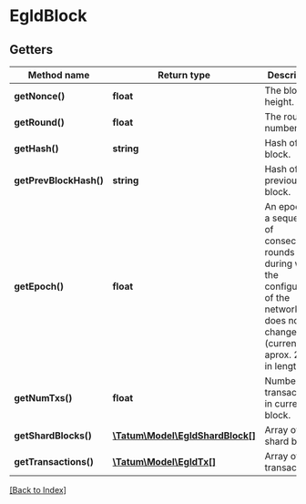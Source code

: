 # EgldBlock

## Getters

Method name | Return type | Description | Notes
------------ | ------------- | ------------- | -------------
**getNonce()** | **float** | The block height. | [optional]
**getRound()** | **float** | The round number. | [optional]
**getHash()** | **string** | Hash of the block. | [optional]
**getPrevBlockHash()** | **string** | Hash of the previous block. | [optional]
**getEpoch()** | **float** | An epoch is a sequence of consecutive rounds during which the configuration of the network does not change (currently aprox. 24 hrs in length). | [optional]
**getNumTxs()** | **float** | Number of transactions in current block. | [optional]
**getShardBlocks()** | [**\Tatum\Model\EgldShardBlock[]**](EgldShardBlock.md) | Array of shard blocks | [optional]
**getTransactions()** | [**\Tatum\Model\EgldTx[]**](EgldTx.md) | Array of transactions. | [optional]

[[Back to Index]](../index.md)

